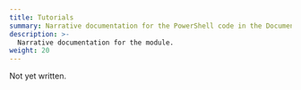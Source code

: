 ```yaml
---
title: Tutorials
summary: Narrative documentation for the PowerShell code in the Documentarian.MarkdownBuilder module.
description: >-
  Narrative documentation for the module.
weight: 20
---
```


Not yet written.
